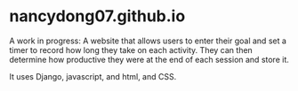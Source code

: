 # nancydong07.github.io
A work in progress:
A website that allows users to enter their goal and set a timer to record how long they take on each activity. They can then determine how productive they were at the end of each session and store it. 

It uses Django, javascript, and html, and CSS.
